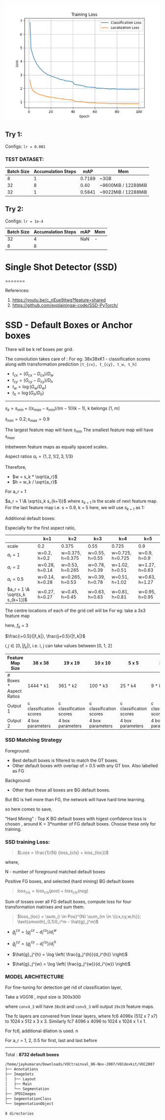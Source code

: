 <img src = "https://github.com/Jaykumaran/Papers_Arc/blob/main/ssd_scratch/training_loss.png">


## Try 1:
Configs: `lr = 0.001`

### TEST DATASET:

| Batch Size | Accumulation Steps | mAP    | Mem                   |
|------------|--------------------|--------|-----------------------|
| 8          | 1                  | 0.7189 | ~3GB                  |
| 32         | 8                  | 0.40   | ~9600MiB / 12288MiB   |
| 32         | 1                  | 0.5841 | ~9022MiB / 12288MiB   |

## Try 2:
Configs: `lr = 1e-4`

| Batch Size | Accumulation Steps | mAP    | Mem                   |
|------------|--------------------|--------|-----------------------|
| 32          | 4                  | NaN |        -          |
| 8           | 8                  |                         |



# Single Shot Detector (SSD)
=======



References: 
1. https://youtu.be/c_nEue9itwg?feature=shared
2. https://github.com/explainingai-code/SSD-PyTorch/


# SSD - Default Boxes or Anchor boxes

There will be k ref boxes per grid.

The convolution takes care of :
For eg:
38x38xK1 - classification scores
along with transformation prediction `[t_{cx}, t_{cy}, t_w, t_h]`

- $t_{cx} = (G_{cx} - D_{cx}) / D_w$
- $t_{cy} = (G_{cy} - D_{cy}) / D_h$
- $t_w = \log(G_w / D_w)$
- $t_h = \log(G_h / D_h)$

---

$s_k = s_{min} + ((s_{max}-s_{min}) / (m-1)) (k-1)$,  k belongs [1, m]

$s_{min} = 0.2 ; s_{max} = 0.9$

The largest feature map will have $s_{min}$
The smallest feature map will have $s_{max}$

Inbetween feature maps as equally spaced scales.

Aspect ratios $a_r = \{1, 2, 1/2, 3, 1/3\}$

Therefore,
* $w = s_k * \sqrt{a_r}$
* $h = w_k / \sqrt{a_r}$

For a_r = 1  

$a_r = 1 \& \sqrt{s_k s_{k+1}}$  where $s_{k+1}$ is the scale of next feature map. For the last feature map i.e. s = 0.9, k = 5 here, we will use $s_{k+1}$ as 1:

Additional default boxes:

Especially for the first aspect ratio,

|                 | k=1                 | k=2                 | k=3                 | k=4                 | k=5                 |
|-----------------|---------------------|---------------------|---------------------|---------------------|---------------------|
| scale           | 0.2                 | 0.375               | 0.55                | 0.725               | 0.9                 |
| $a_r = 1$       | w=0.2, h=0.2        | w=0.375, h=0.375    | w=0.55, h=0.55      | w=0.725, h=0.725    | w=0.9, h=0.9        |
| $a_r = 2$       | w=0.28, h=0.14      | w=0.53, h=0.265     | w=0.78, h=0.39      | w=1.02, h=0.51      | w=1.27, h=0.63      |
| $a_r = 0.5$     | w=0.14, h=0.28      | w=0.265, h=0.53     | w=0.39, h=0.78      | w=0.51, h=1.02      | w=0.63, h=1.27      |
| $a_r = 1 \& \sqrt{s_k s_{k+1}}$ | w=0.27, h=0.27 | w=0.45, h=0.45 | w=0.63, h=0.63 | w=0.81, h=0.81 | w=0.95, h=0.95 |



The centre locations of each of the grid cell will be For eg: take a 3x3 feature map

here, $f_k$ = 3

$\frac{i+0.5}{|f_k|}, \frac{j+0.5}{|f_k|}$

$i, j \in [0, |f_k|)$, i.e. i, j can take values between [0, 1, 2]



| Feature Map Size | 38 x 38 | 19 x 19 | 10 x 10 | 5 x 5 | 3 x 3 | 1 x 1 |
|---|---|---|---|---|---|---|
| # Boxes * Aspect Ratios | 1444 * k1 | 361 * k2 | 100 * k3 | 25 * k4 | 9 * k5 | k6 |
| Output 1 | c classification scores | c classification scores | c classification scores | c classification scores | c classification scores | c classification scores |
| Output 2 | 4 box parameters | 4 box parameters | 4 box parameters | 4 box parameters | 4 box parameters | 4 box parameters |


### SSD Matching Strategy

Foreground:

- Best default boxes is filtered to match the GT boxes.
- Other default boxes with overlap of > 0.5 with any GT box. Also labelled as FG

Background: 
- Other than these all boxes are BG default boxes.


But BG is hell more than FG, the network will have hard time learning.

 so here comes to save, 

 "Hard Mining" :  Top K BG default boxes with higest confidence loss is chosen , around K = 3*number of FG default boxes. Choose these only for training.


### SSD training Loss:


> $Loss = \frac{1}{N} (loss_{cls} + loss_{loc})$

where, 

N - number of foreground matched default boxes

Positive FG boxes, and selected (hard mining) BG default boxes

> $loss_{cls} = loss_{cls}(pos) + loss_{cls}(neg)$

Sum of losses over all FG default boxes, compute loss for four transformation matrixes and sum them.
> $loss_{loc} = \sum_{i \in Pos}^{N} \sum_{m \in \{cx,cy,w,h\}};  \text{smooth}_{L1}(l_i^m - \hat{g}_j^m)$

- $\hat{g}_j^{cx} = (g_j^{cx} - d_i^{cx}) / d_i^w$

- $\hat{g}_j^{cy} = (g_j^{cy} - d_i^{cy}) / d_i^h$

- $\hat{g}_j^{h} = \log \left( \frac{g_j^{h}}{d_i^{h}} \right)$

- $\hat{g}_j^{w} = \log \left( \frac{g_j^{w}}{d_i^{w}} \right)$




### MODEL ARCHITECTURE

For fine-tuning for detection get rid of classification layer,

Take a VGG16 , input size is 300x300

where `conv4_3` will have `38x38` and `conv5_3` will output `19x19` feature maps.

The fc layers are convered from linear layers, where fc6 4096x (512 x 7 x7) to 1024 x 512 x 3 x 3. Similarly fc7 4096 x 4096 to 1024 x 1024 x 1 x 1.

For fc6, additional dilation is used. n




For  a_r = 1, 2, 0.5 for first, last and last before  


---

Total : **8732 default boxes**






```
/home/jaykumaran/Downloads/VOCtrainval_06-Nov-2007/VOCdevkit/VOC2007
├── Annotations
├── ImageSets
│   ├── Layout
│   ├── Main
│   └── Segmentation
├── JPEGImages
├── SegmentationClass
└── SegmentationObject

8 directories
```
